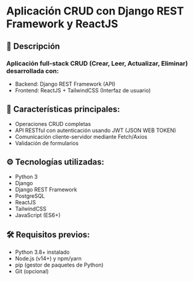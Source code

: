 # Aplicación CRUD con Django REST Framework y ReactJS
## 📝 Descripción

### Aplicación full-stack CRUD (Crear, Leer, Actualizar, Eliminar) desarrollada con:

- Backend: Django REST Framework (API)
- Frontend: ReactJS + TailwindCSS (Interfaz de usuario)

## 🚀 Características principales:

- Operaciones CRUD completas
- API RESTful con autenticación usando JWT (JSON WEB TOKEN)
- Comunicación cliente-servidor mediante Fetch/Axios
- Validación de formularios

## ⚙️ Tecnologías utilizadas:

- Python 3
- Django
- Django REST Framework
- PostgreSQL
- ReactJS
- TailwindCSS
- JavaScript (ES6+)

## 🛠️ Requisitos previos:

- Python 3.8+ instalado
- Node.js (v14+) y npm/yarn
- pip (gestor de paquetes de Python)
- Git (opcional)
